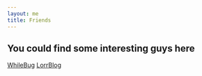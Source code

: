 ```yaml
---
layout: me
title: Friends
---
```


## You could find some interesting guys here
[WhileBug](https://whilebug.github.io/)
[LorrBlog](https://lorrlai.github.io/)
